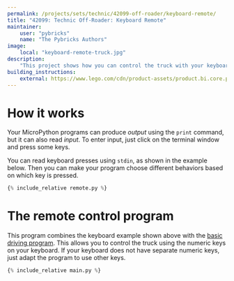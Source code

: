 ```yaml
---
permalink: /projects/sets/technic/42099-off-roader/keyboard-remote/
title: "42099: Technic Off-Roader: Keyboard Remote"
maintainer:
    user: "pybricks"
    name: "The Pybricks Authors"
image:
    local: "keyboard-remote-truck.jpg"
description:
    "This project shows how you can control the truck with your keyboard."
building_instructions:
    external: https://www.lego.com/cdn/product-assets/product.bi.core.pdf/6314518.pdf
---
```


# How it works

Your MicroPython programs can produce *output* using the `print` command, but
it can also read *input*. To enter input, just click on the terminal window
and press some keys.

You can read keyboard presses using `stdin`, as shown in the example below.
Then you can make your program choose different behaviors based on which key
is pressed.

```python
{% include_relative remote.py %}
```


# The remote control program

This program combines the keyboard example shown above with
the [basic driving program](../driving). This allows you to control the
truck using the numeric keys on your keyboard. If your keyboard does not have
separate numeric keys, just adapt the program to use other keys.

```python
{% include_relative main.py %}
```
